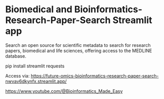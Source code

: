 # Biomedical and Bioinformatics-Research-Paper-Search Streamlit app
Search an open source for scientific metadata to search for research papers, biomedical and life sciences, offering access to the MEDLINE database.

pip install streamlit requests

Access via: https://future-omics-bioinformatics-research-paper-search-nwvav6dkynfx.streamlit.app/

























https://www.youtube.com/@Bioinformatics_Made_Easy
